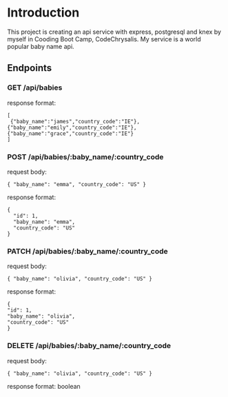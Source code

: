 # Introduction

This project is creating an api service with express, postgresql and knex by myself
in Cooding Boot Camp, CodeChrysalis.
My service is a world popular baby name api.

## Endpoints

### GET /api/babies

response format:

```
[
 {"baby_name":"james","country_code":"IE"},{"baby_name":"emily","country_code":"IE"},{"baby_name":"grace","country_code":"IE"}
]
```

### POST /api/babies/:baby_name/:country_code

request body:

```
{ "baby_name": "emma", "country_code": "US" }
```

response format:

```
{
  "id": 1,
  "baby_name": "emma",
  "country_code": "US"
}
```

### PATCH /api/babies/:baby_name/:country_code

request body:

```
{ "baby_name": "olivia", "country_code": "US" }
```

response format:

```
{
"id": 1,
"baby_name": "olivia",
"country_code": "US"
}
```

### DELETE /api/babies/:baby_name/:country_code

request body:

```
{ "baby_name": "olivia", "country_code": "US" }
```

response format:
boolean
